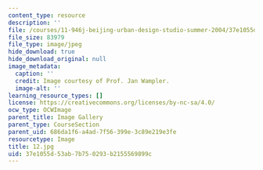 ```yaml
---
content_type: resource
description: ''
file: /courses/11-946j-beijing-urban-design-studio-summer-2004/37e1055d53ab7b750293b2155569899c_12.jpg
file_size: 83979
file_type: image/jpeg
hide_download: true
hide_download_original: null
image_metadata:
  caption: ''
  credit: Image courtesy of Prof. Jan Wampler.
  image-alt: ''
learning_resource_types: []
license: https://creativecommons.org/licenses/by-nc-sa/4.0/
ocw_type: OCWImage
parent_title: Image Gallery
parent_type: CourseSection
parent_uid: 686da1f6-a4ad-7f56-399e-3c89e219e3fe
resourcetype: Image
title: 12.jpg
uid: 37e1055d-53ab-7b75-0293-b2155569899c
---
```

